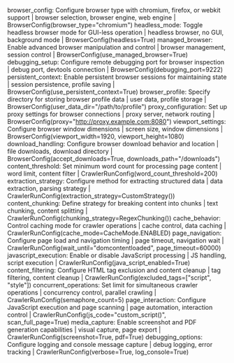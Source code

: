 browser_config: Configure browser type with chromium, firefox, or webkit support | browser selection, browser engine, web engine | BrowserConfig(browser_type="chromium")
headless_mode: Toggle headless browser mode for GUI-less operation | headless browser, no GUI, background mode | BrowserConfig(headless=True)
managed_browser: Enable advanced browser manipulation and control | browser management, session control | BrowserConfig(use_managed_browser=True)
debugging_setup: Configure remote debugging port for browser inspection | debug port, devtools connection | BrowserConfig(debugging_port=9222)
persistent_context: Enable persistent browser sessions for maintaining state | session persistence, profile saving | BrowserConfig(use_persistent_context=True)
browser_profile: Specify directory for storing browser profile data | user data, profile storage | BrowserConfig(user_data_dir="/path/to/profile")
proxy_configuration: Set up proxy settings for browser connections | proxy server, network routing | BrowserConfig(proxy="http://proxy.example.com:8080")
viewport_settings: Configure browser window dimensions | screen size, window dimensions | BrowserConfig(viewport_width=1920, viewport_height=1080)
download_handling: Configure browser download behavior and location | file downloads, download directory | BrowserConfig(accept_downloads=True, downloads_path="/downloads")
content_threshold: Set minimum word count for processing page content | word limit, content filter | CrawlerRunConfig(word_count_threshold=200)
extraction_strategy: Configure method for extracting structured data | data extraction, parsing strategy | CrawlerRunConfig(extraction_strategy=CustomStrategy())
content_chunking: Define strategy for breaking content into chunks | text chunking, content splitting | CrawlerRunConfig(chunking_strategy=RegexChunking())
cache_behavior: Control caching mode for crawler operations | cache control, data caching | CrawlerRunConfig(cache_mode=CacheMode.ENABLED)
page_navigation: Configure page load and navigation timing | page timeout, navigation wait | CrawlerRunConfig(wait_until="domcontentloaded", page_timeout=60000)
javascript_execution: Enable or disable JavaScript processing | JS handling, script execution | CrawlerRunConfig(java_script_enabled=True)
content_filtering: Configure HTML tag exclusion and content cleanup | tag filtering, content cleanup | CrawlerRunConfig(excluded_tags=["script", "style"])
concurrent_operations: Set limit for simultaneous crawler operations | concurrency control, parallel crawling | CrawlerRunConfig(semaphore_count=5)
page_interaction: Configure JavaScript execution and page scanning | page automation, interaction control | CrawlerRunConfig(js_code="custom_script()", scan_full_page=True)
media_capture: Enable screenshot and PDF generation capabilities | visual capture, page export | CrawlerRunConfig(screenshot=True, pdf=True)
debugging_options: Configure logging and console message capture | debug logging, error tracking | CrawlerRunConfig(verbose=True, log_console=True)